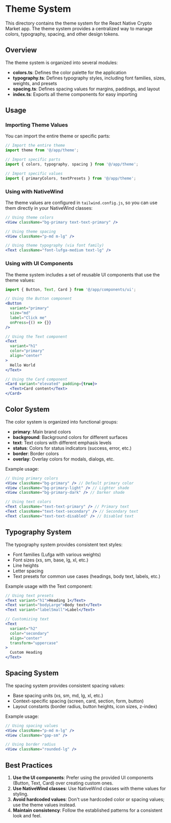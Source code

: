 # Theme System

This directory contains the theme system for the React Native Crypto Market app. The theme system provides a centralized way to manage colors, typography, spacing, and other design tokens.

## Overview

The theme system is organized into several modules:

- **colors.ts**: Defines the color palette for the application
- **typography.ts**: Defines typography styles, including font families, sizes, weights, and presets
- **spacing.ts**: Defines spacing values for margins, paddings, and layout
- **index.ts**: Exports all theme components for easy importing

## Usage

### Importing Theme Values

You can import the entire theme or specific parts:

```typescript
// Import the entire theme
import theme from '@/app/theme';

// Import specific parts
import { colors, typography, spacing } from '@/app/theme';

// Import specific values
import { primaryColors, textPresets } from '@/app/theme';
```

### Using with NativeWind

The theme values are configured in `tailwind.config.js`, so you can use them directly in your NativeWind classes:

```jsx
// Using theme colors
<View className="bg-primary text-text-primary" />

// Using theme spacing
<View className="p-md m-lg" />

// Using theme typography (via font family)
<Text className="font-lufga-medium text-lg" />
```

### Using with UI Components

The theme system includes a set of reusable UI components that use the theme values:

```jsx
import { Button, Text, Card } from '@/app/components/ui';

// Using the Button component
<Button 
  variant="primary" 
  size="md" 
  label="Click me" 
  onPress={() => {}} 
/>

// Using the Text component
<Text 
  variant="h1" 
  color="primary" 
  align="center"
>
  Hello World
</Text>

// Using the Card component
<Card variant="elevated" padding={true}>
  <Text>Card content</Text>
</Card>
```

## Color System

The color system is organized into functional groups:

- **primary**: Main brand colors
- **background**: Background colors for different surfaces
- **text**: Text colors with different emphasis levels
- **status**: Colors for status indicators (success, error, etc.)
- **border**: Border colors
- **overlay**: Overlay colors for modals, dialogs, etc.

Example usage:

```jsx
// Using primary colors
<View className="bg-primary" /> // Default primary color
<View className="bg-primary-light" /> // Lighter shade
<View className="bg-primary-dark" /> // Darker shade

// Using text colors
<Text className="text-text-primary" /> // Primary text
<Text className="text-text-secondary" /> // Secondary text
<Text className="text-text-disabled" /> // Disabled text
```

## Typography System

The typography system provides consistent text styles:

- Font families (Lufga with various weights)
- Font sizes (xs, sm, base, lg, xl, etc.)
- Line heights
- Letter spacing
- Text presets for common use cases (headings, body text, labels, etc.)

Example usage with the Text component:

```jsx
// Using text presets
<Text variant="h1">Heading 1</Text>
<Text variant="bodyLarge">Body text</Text>
<Text variant="labelSmall">Label</Text>

// Customizing text
<Text 
  variant="h2" 
  color="secondary" 
  align="center" 
  transform="uppercase"
>
  Custom Heading
</Text>
```

## Spacing System

The spacing system provides consistent spacing values:

- Base spacing units (xs, sm, md, lg, xl, etc.)
- Context-specific spacing (screen, card, section, form, button)
- Layout constants (border radius, button heights, icon sizes, z-index)

Example usage:

```jsx
// Using spacing values
<View className="p-md m-lg" />
<View className="gap-sm" />

// Using border radius
<View className="rounded-lg" />
```

## Best Practices

1. **Use the UI components**: Prefer using the provided UI components (Button, Text, Card) over creating custom ones.
2. **Use NativeWind classes**: Use NativeWind classes with theme values for styling.
3. **Avoid hardcoded values**: Don't use hardcoded color or spacing values; use the theme values instead.
4. **Maintain consistency**: Follow the established patterns for a consistent look and feel.